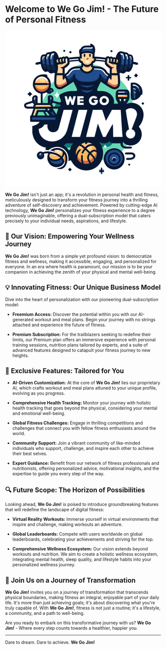 # Welcome to We Go Jim! - The Future of Personal Fitness

![Optional Alt Text](Images/WGJ-Logo.webp)

**We Go Jim!** isn't just an app; it's a revolution in personal health and fitness, meticulously designed to transform your fitness journey into a thrilling adventure of self-discovery and achievement. Powered by cutting-edge AI technology, **We Go Jim!** personalizes your fitness experience to a degree previously unimaginable, offering a dual-subscription model that caters precisely to your individual needs, aspirations, and lifestyle.

## 🚀 Our Vision: Empowering Your Wellness Journey

**We Go Jim!** was born from a simple yet profound vision: to democratize fitness and wellness, making it accessible, engaging, and personalized for everyone. In an era where health is paramount, our mission is to be your companion in achieving the zenith of your physical and mental well-being.

## 💡 Innovating Fitness: Our Unique Business Model

Dive into the heart of personalization with our pioneering dual-subscription model:

- **Freemium Access:** Discover the potential within you with our AI-generated workout and meal plans. Begin your journey with no strings attached and experience the future of fitness.

- **Premium Subscription:** For the trailblazers seeking to redefine their limits, our Premium plan offers an immersive experience with personal training sessions, nutrition plans tailored by experts, and a suite of advanced features designed to catapult your fitness journey to new heights.

## 🌟 Exclusive Features: Tailored for You

- **AI-Driven Customization:** At the core of **We Go Jim!** lies our proprietary AI, which crafts workout and meal plans attuned to your unique profile, evolving as you progress.

- **Comprehensive Health Tracking:** Monitor your journey with holistic health tracking that goes beyond the physical, considering your mental and emotional well-being.

- **Global Fitness Challenges:** Engage in thrilling competitions and challenges that connect you with fellow fitness enthusiasts around the world.

- **Community Support:** Join a vibrant community of like-minded individuals who support, challenge, and inspire each other to achieve their best selves.

- **Expert Guidance:** Benefit from our network of fitness professionals and nutritionists, offering personalized advice, motivational insights, and the expertise to guide you every step of the way.

## 🔍 Future Scope: The Horizon of Possibilities

Looking ahead, **We Go Jim!** is poised to introduce groundbreaking features that will redefine the landscape of digital fitness:

- **Virtual Reality Workouts:** Immerse yourself in virtual environments that inspire and challenge, making workouts an adventure.

- **Global Leaderboards:** Compete with users worldwide on global leaderboards, celebrating your achievements and striving for the top.

- **Comprehensive Wellness Ecosystem:** Our vision extends beyond workouts and nutrition. We aim to create a holistic wellness ecosystem, integrating mental health, sleep quality, and lifestyle habits into your personalized wellness journey.

## 🌱 Join Us on a Journey of Transformation

**We Go Jim!** invites you on a journey of transformation that transcends physical boundaries, making fitness an integral, enjoyable part of your daily life. It's more than just achieving goals; it's about discovering what you're truly capable of. With **We Go Jim!**, fitness is not just a routine; it's a lifestyle, a community, and a path to well-being.

Are you ready to embark on this transformative journey with us? **We Go Jim!** - Where every step counts towards a healthier, happier you.

---

Dare to dream. Dare to achieve. **We Go Jim!**

